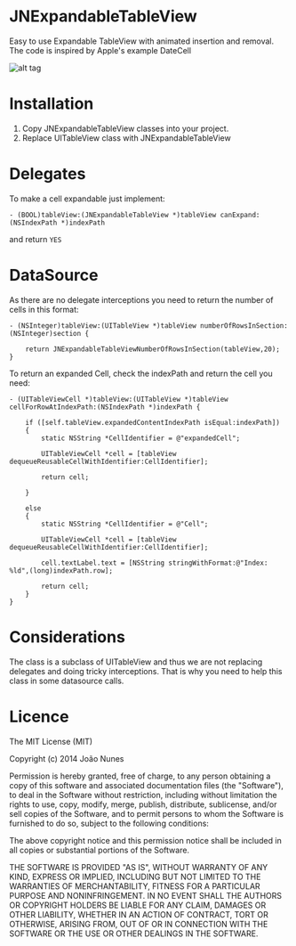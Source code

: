 JNExpandableTableView
=====================

Easy to use Expandable TableView with animated insertion and removal.
The code is inspired by Apple's example DateCell

![alt tag](http://s29.postimg.org/qn3ei2oyv/i_OS_Simulator_Screen_Shot_28_Oct_2014_18_04_41.png)

Installation
============

1. Copy JNExpandableTableView classes into your project.
2. Replace UITableView class with JNExpandableTableView


Delegates
============

To make a cell expandable just implement:
```
- (BOOL)tableView:(JNExpandableTableView *)tableView canExpand:(NSIndexPath *)indexPath
```
and return `YES`


DataSource
============

As there are no delegate interceptions you need to return the number of cells in this format:

```
- (NSInteger)tableView:(UITableView *)tableView numberOfRowsInSection:(NSInteger)section {
    
    return JNExpandableTableViewNumberOfRowsInSection(tableView,20);
}
```

To return an expanded Cell, check the indexPath and return the cell you need:
```
- (UITableViewCell *)tableView:(UITableView *)tableView cellForRowAtIndexPath:(NSIndexPath *)indexPath {
    
    if ([self.tableView.expandedContentIndexPath isEqual:indexPath])
    {
        static NSString *CellIdentifier = @"expandedCell";
        
        UITableViewCell *cell = [tableView dequeueReusableCellWithIdentifier:CellIdentifier];
        
        return cell;

    }
    
    else
    {
        static NSString *CellIdentifier = @"Cell";
        
        UITableViewCell *cell = [tableView dequeueReusableCellWithIdentifier:CellIdentifier];
        
        cell.textLabel.text = [NSString stringWithFormat:@"Index: %ld",(long)indexPath.row];
        
        return cell;
    }
}
```

Considerations
============

The class is a subclass of UITableView and thus we are not replacing delegates and doing tricky interceptions.
That is why you need to help this class in some datasource calls.


Licence
============
        
The MIT License (MIT)

Copyright (c) 2014 João Nunes

Permission is hereby granted, free of charge, to any person obtaining a copy of
this software and associated documentation files (the "Software"), to deal in
the Software without restriction, including without limitation the rights to
use, copy, modify, merge, publish, distribute, sublicense, and/or sell copies of
the Software, and to permit persons to whom the Software is furnished to do so,
subject to the following conditions:

The above copyright notice and this permission notice shall be included in all
copies or substantial portions of the Software.

THE SOFTWARE IS PROVIDED "AS IS", WITHOUT WARRANTY OF ANY KIND, EXPRESS OR
IMPLIED, INCLUDING BUT NOT LIMITED TO THE WARRANTIES OF MERCHANTABILITY, FITNESS
FOR A PARTICULAR PURPOSE AND NONINFRINGEMENT. IN NO EVENT SHALL THE AUTHORS OR
COPYRIGHT HOLDERS BE LIABLE FOR ANY CLAIM, DAMAGES OR OTHER LIABILITY, WHETHER
IN AN ACTION OF CONTRACT, TORT OR OTHERWISE, ARISING FROM, OUT OF OR IN
CONNECTION WITH THE SOFTWARE OR THE USE OR OTHER DEALINGS IN THE SOFTWARE.
